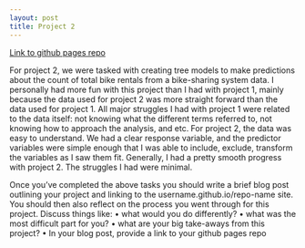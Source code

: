 ```yaml
---
layout: post
title: Project 2
---
```

[Link to github pages repo](https://hyeonhpark.github.io/ST558-Project2)

For project 2, we were tasked with creating tree models to make predictions about the count of total bike rentals from a bike-sharing system data. I personally had more fun with this project than I had with project 1, mainly because the data used for project 2 was more straight forward than the data used for project 1. All major struggles I had with project 1 were related to the data itself: not knowing what the different terms referred to, not knowing how to approach the analysis, and etc. For project 2, the data was easy to understand. We had a clear response variable, and the predictor variables were simple enough that I was able to include, exclude, transform the variables as I saw them fit. Generally, I had a pretty smooth progress with project 2. The struggles I had were minimal. 



Once you’ve completed the above tasks you should write a brief blog post outlining your project and linking
to the username.github.io/repo-name site. You should then also reflect on the process you went through for
this project. Discuss things like:
• what would you do differently?
• what was the most difficult part for you?
• what are your big take-aways from this project?
• In your blog post, provide a link to your github pages repo
